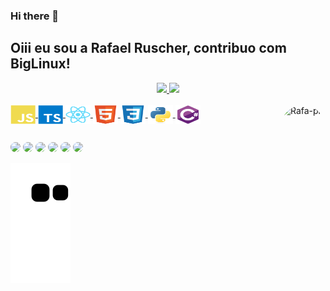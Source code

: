 ### Hi there 👋

<!--
**ruscher/ruscher** is a ✨ _special_ ✨ repository because its `README.md` (this file) appears on your GitHub profile.

Here are some ideas to get you started:

- 🔭 I’m currently working on ...
- 🌱 I’m currently learning ...
- 👯 I’m looking to collaborate on ...
- 🤔 I’m looking for help with ...
- 💬 Ask me about ...
- 📫 How to reach me: ...
- 😄 Pronouns: ...
- ⚡ Fun fact: ...
-->

## Oiii eu sou a Rafael Ruscher, contribuo com BigLinux!
<div align="center">
  <a href="https://github.com/ruscher">
  <img height="180em" src="https://github-readme-stats.vercel.app/api?username=ruscher&show_icons=true&include_all_commits=true&count_private=true"/>
  <img height="180em" src="https://github-readme-stats.vercel.app/api/top-langs/?username=ruscher&layout=compact&langs_count=7"/>
</div>
<div style="display: inline_block"><br>
  <img align="center" alt="Rafa-Js" height="30" width="40" src="https://raw.githubusercontent.com/devicons/devicon/master/icons/javascript/javascript-plain.svg">
  <img align="center" alt="Rafa-Ts" height="30" width="40" src="https://raw.githubusercontent.com/devicons/devicon/master/icons/typescript/typescript-plain.svg">
  <img align="center" alt="Rafa-React" height="30" width="40" src="https://raw.githubusercontent.com/devicons/devicon/master/icons/react/react-original.svg">
  <img align="center" alt="Rafa-HTML" height="30" width="40" src="https://raw.githubusercontent.com/devicons/devicon/master/icons/html5/html5-original.svg">
  <img align="center" alt="Rafa-CSS" height="30" width="40" src="https://raw.githubusercontent.com/devicons/devicon/master/icons/css3/css3-original.svg">
  <img align="center" alt="Rafa-Python" height="30" width="40" src="https://raw.githubusercontent.com/devicons/devicon/master/icons/python/python-original.svg">
  <img align="center" alt="Rafa-Csharp" height="30" width="40" src="https://raw.githubusercontent.com/devicons/devicon/master/icons/csharp/csharp-original.svg">
  <img align="right" alt="Rafa-pic" height="150" style="border-radius:50px;" src="https://pbs.twimg.com/profile_images/1328024863349596163/zjyyiXrw_400x400.jpg">
</div>
  
  ##
 
<div> 
  <a href="https://www.youtube.com/c/BigLinuxx" target="_blank"><img src="https://img.shields.io/badge/YouTube-FF0000?style=for-the-badge&logo=youtube&logoColor=white" target="_blank" style="border-radius:10px;"></a>
  <a href="https://instagram.com/rafaelruscher" target="_blank"><img src="https://img.shields.io/badge/-Instagram-%23E4405F?style=for-the-badge&logo=instagram&logoColor=white" target="_blank" style="border-radius:10px;"></a>
 	<a href="https://www.twitch.tv/matapatoofficial" target="_blank"><img src="https://img.shields.io/badge/Twitch-9146FF?style=for-the-badge&logo=twitch&logoColor=white" target="_blank" style="border-radius:10px;"></a>
 <a href="https://discord.gg/Mata%20Pato#7968" target="_blank"><img src="https://img.shields.io/badge/Discord-7289DA?style=for-the-badge&logo=discord&logoColor=white" target="_blank" style="border-radius:10px;"></a> 
  <a href = "mailto:rruscher@gmail.com"><img src="https://img.shields.io/badge/-Gmail-%23333?style=for-the-badge&logo=gmail&logoColor=white" target="_blank" style="border-radius:10px;"></a>
  <a href="https://www.linkedin.com/in/rruscher" target="_blank"><img src="https://img.shields.io/badge/-LinkedIn-%230077B5?style=for-the-badge&logo=linkedin&logoColor=white" target="_blank" style="border-radius:10px;"></a> 
 
  ![Snake animation](https://github.com/rafaballerini/rafaballerini/blob/output/github-contribution-grid-snake.svg)
 
</div>

